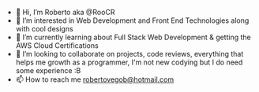 - 👋 Hi, I’m Roberto aka @RooCR
- 👀 I’m interested in Web Development and Front End Technologies along with cool designs
- 🌱 I’m currently learning about Full Stack Web Development & getting the AWS Cloud Certifications
- 💞️ I’m looking to collaborate on projects, code reviews, everything that helps me growth as a programmer, I'm not new codying but I do need some experience :B
- 📫 How to reach me robertovegob@hotmail.com

<!---
RooCR/RooCR is a ✨ special ✨ repository because its `README.md` (this file) appears on your GitHub profile.
You can click the Preview link to take a look at your changes.
--->
